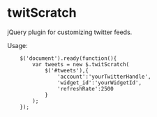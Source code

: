 twitScratch
========
jQuery plugin for customizing twitter feeds.

Usage:
```
    $('document').ready(function(){
	    var tweets = new $.twitScratch(
			$('#tweets'),{
				'account':'yourTwitterHandle',
				'widget_id':'yourWidgetId',
				'refreshRate':2500
			}
		);
	});
```
